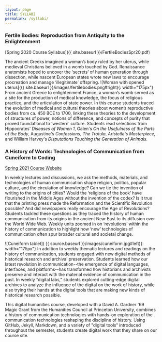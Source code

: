 ```yaml
---
layout: page
title: SYLLABI
permalink: /syllabi/
---
```


### Fertile Bodies: Reproduction from Antiquity to the Enlightenment

[Spring 2020 Course Syllabus]({{ site.baseurl }}/FertileBodiesSpr20.pdf)

The ancient Greeks imagined a woman’s body ruled by her uterus, while medieval
Christians believed in a womb touched by God. Renaissance anatomists hoped to uncover the
‘secrets’ of human generation through dissection, while nascent European states wrote
new laws to encourage procreation and manage ‘illegitimate’ offspring. ![Woman with opened uterus]({{ site.baseurl }}/images/fertilebodies.png#right){: width="175px"}
From ancient Greece to enlightenment France, a woman’s womb served as a site for the production of medical
knowledge, the focus of religious practice, and the articulation of state power.
In this course students traced the evolution of medical and cultural theories about women’s
reproductive bodies from ca. 450 BCE to 1700, linking these theories to the development
of structures of power, notions of difference, and concepts of purity that proved
foundational to ‘western’ culture. Students read selections from Hippocrates' _Diseases
of Women 1_, Galen's _On the Usefulness of the Parts of the Body_, Augustine's _Confessions_,
_The Trotula_, _Aristotle's Masterpiece_, and William Harvey's _Disputations
Touching the Generation of Animals_.


### A History of Words: Technologies of Communication from Cuneiform to Coding

[Spring 2021 Course Website](https://hum-331-princeton.github.io)

In weekly lectures and discussions, we ask the methods, materials, and technologies of human communication shape religion,
politics, popular culture, and the circulation of knowledge? Can we tie the invention of
writing to the origins of cities? Would the ‘religions of the book’ have flourished in
the Middle Ages without the invention of the codex? Is it true that the printing press
made the Reformation and the Scientific Revolution possible? And did newspapers really
encourage the Age of Revolutions? Students tackled these questions as they traced the
history of human communication from its origins in the ancient Near East to its diffusion
over the World Wide Web. Weekly units zoomed in on ‘revolutions’ within the history of
communication to highlight how ‘new’ technologies of communication often spur broader
cultural and societal change.

![Cuneiform tablet]( {{ source.baseurl }}/images/cuneiform.jpg#left){: width="175px"}
In addition to weekly thematic lectures and readings on the history of communication,
students engaged with new digital methods of historical research and archival
preservation. Students learned how our latest revolution in communication--the emergence
of digital languages, interfaces, and platforms--has transformed how historians and
archivists preserve and interact with the material evidence of communication in the past.
In weekly “digital labs,” students explored cutting-edge digital archives to analyze the
influence of the digital on the work of history, while also trying their hands at the
digital tools that are making new kinds of historical research possible.

This digital humanities course, developed with a David A. Gardner '69 Magic Grant from the Humanities Council at Princeton University, combines a history of communication technologies with hands-on exploration of the communication technologies reshaping the discipline of history. Using GitHub, Jekyll, Markdown, and a variety of "digital tools" introduced throughout the semester, students create digital work that they share on our course site. 
